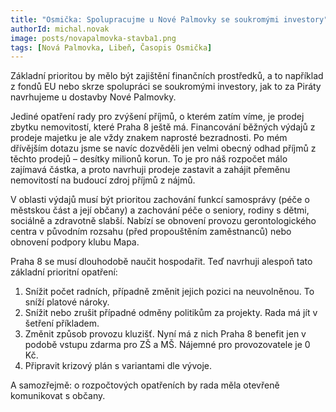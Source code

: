 ```yaml
---
title: "Osmička: Spolupracujme u Nové Palmovky se soukromými investory"
authorId: michal.novak
image: posts/novapalmovka-stavba1.png
tags: [Nová Palmovka, Libeň, Časopis Osmička]
---
```


Základní prioritou by mělo být zajištění finančních prostředků, a to například z fondů EU nebo skrze spolupráci se soukromými investory, jak to za Piráty navrhujeme u dostavby Nové Palmovky.

Jediné opatření rady pro zvýšení příjmů, o kterém zatím víme, je prodej zbytku nemovitostí, které Praha 8 ještě má. Financování běžných výdajů z prodeje majetku je ale vždy znakem naprosté bezradnosti. Po mém dřívějším dotazu jsme se navíc dozvěděli jen velmi obecný odhad příjmů z těchto prodejů – desítky milionů korun. To je pro náš rozpočet málo zajímavá částka, a proto navrhuji prodeje zastavit a zahájit přeměnu nemovitostí na budoucí zdroj příjmů z nájmů.

V oblasti výdajů musí být prioritou zachování funkcí samosprávy (péče o městskou část a její občany) a zachování péče o seniory, rodiny s dětmi, sociálně a zdravotně slabší. Nabízí se obnovení provozu gerontologického centra v původním rozsahu (před propouštěním zaměstnanců) nebo obnovení podpory klubu Mapa.

Praha 8 se musí dlouhodobě naučit hospodařit. Teď navrhuji alespoň tato základní prioritní opatření:
1. Snížit počet radních, případně změnit jejich pozici na neuvolněnou. To sníží platové nároky.
2. Snížit nebo zrušit případné odměny politikům za projekty. Rada má jít v šetření příkladem.
3. Změnit způsob provozu kluzišť. Nyní má z nich Praha 8 benefit jen v podobě vstupu zdarma pro ZŠ a MŠ. Nájemné pro provozovatele je 0 Kč.
4. Připravit krizový plán s variantami dle vývoje.

A samozřejmě: o rozpočtových opatřeních by rada měla otevřeně komunikovat s občany.
